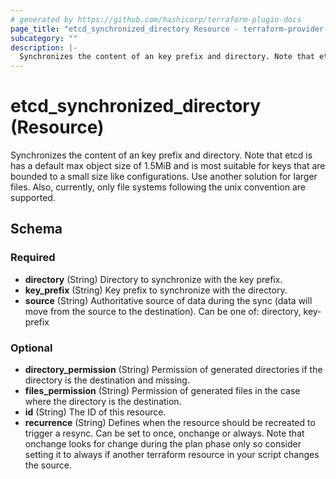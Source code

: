 ```yaml
---
# generated by https://github.com/hashicorp/terraform-plugin-docs
page_title: "etcd_synchronized_directory Resource - terraform-provider-etcd"
subcategory: ""
description: |-
  Synchronizes the content of an key prefix and directory. Note that etcd is has a default max object size of 1.5MiB and is most suitable for keys that are bounded to a small size like configurations. Use another solution for larger files. Also, currently, only file systems following the unix convention are supported.
---
```


# etcd_synchronized_directory (Resource)

Synchronizes the content of an key prefix and directory. Note that etcd is has a default max object size of 1.5MiB and is most suitable for keys that are bounded to a small size like configurations. Use another solution for larger files. Also, currently, only file systems following the unix convention are supported.



<!-- schema generated by tfplugindocs -->
## Schema

### Required

- **directory** (String) Directory to synchronize with the key prefix.
- **key_prefix** (String) Key prefix to synchronize with the directory.
- **source** (String) Authoritative source of data during the sync (data will move from the source to the destination). Can be one of: directory, key-prefix

### Optional

- **directory_permission** (String) Permission of generated directories if the directory is the destination and missing.
- **files_permission** (String) Permission of generated files in the case where the directory is the destination.
- **id** (String) The ID of this resource.
- **recurrence** (String) Defines when the resource should be recreated to trigger a resync. Can be set to once, onchange or always. Note that onchange looks for change during the plan phase only so consider setting it to always if another terraform resource in your script changes the source.


